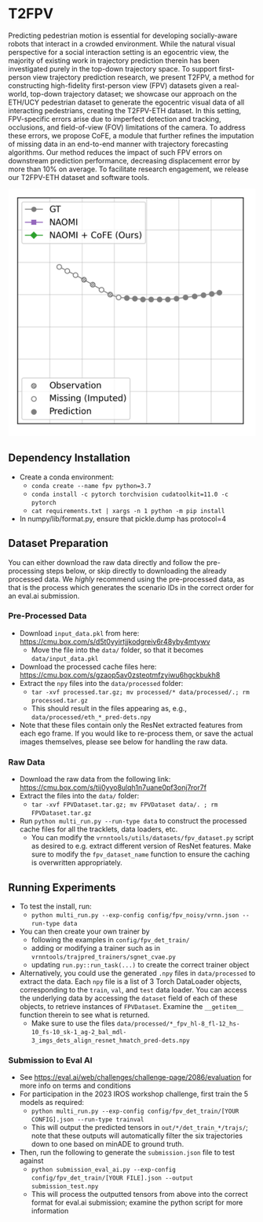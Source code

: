 # T2FPV

Predicting pedestrian motion is essential for developing
socially-aware robots that interact in a crowded
environment. While the natural visual perspective for a
social interaction setting is an egocentric view, the
majority of existing work in trajectory prediction therein
has been investigated purely in the top-down trajectory
space. To support first-person view trajectory prediction
research, we present T2FPV, a method for constructing
high-fidelity first-person view (FPV) datasets given a
real-world, top-down trajectory dataset; we showcase our
approach on the ETH/UCY pedestrian dataset to generate the
egocentric visual data of all interacting pedestrians,
creating the T2FPV-ETH dataset. In this setting,
FPV-specific errors arise due to imperfect detection and
tracking, occlusions, and field-of-view (FOV) limitations
of the camera. To address these errors, we propose CoFE, a
module that further refines the imputation of missing data
in an end-to-end manner with trajectory forecasting
algorithms. Our method reduces the impact of such FPV
errors on downstream prediction performance, decreasing
displacement error by more than 10% on average. To
facilitate research engagement, we release our T2FPV-ETH
dataset and software tools.


![CoFE Example](vis_out_final/sgnet_naomi_univ_batch42_agent19.gif)

## Dependency Installation
- Create a conda environment:
    - `conda create --name fpv python=3.7`
    - `conda install -c pytorch torchvision cudatoolkit=11.0 -c pytorch`
    - `cat requirements.txt | xargs -n 1 python -m pip install`
- In numpy/lib/format.py, ensure that pickle.dump has protocol=4

## Dataset Preparation

You can either download the raw data directly and follow the pre-processing steps below, or skip directly to downloading the already processed data. We *highly* recommend using the pre-processed data, as that is the process which generates the scenario IDs in the correct order for an eval.ai submission.

### Pre-Processed Data
- Download `input_data.pkl` from here: https://cmu.box.com/s/d5t0yyirtjjkodgreiv6r48yby4mtywv
    - Move the file into the `data/` folder, so that it becomes `data/input_data.pkl`
- Download the processed cache files here: https://cmu.box.com/s/gzaop5av0zsteotmfzyiwu6hgckbukh8
- Extract the `npy` files into the `data/processed` folder:
    - `tar -xvf processed.tar.gz; mv processed/* data/processed/.; rm processed.tar.gz`
    - This should result in the files appearing as, e.g., `data/processed/eth_*_pred-dets.npy`
- Note that these files contain only the ResNet extracted features from each ego frame. If you would like to re-process them, or save the actual images themselves, please see below for handling the raw data.

### Raw Data
- Download the raw data from the following link: https://cmu.box.com/s/tij0yyo8ulqh1n7uane0pf3onj7ror7f 
- Extract the files into the `data/` folder:
    - `tar -xvf FPVDataset.tar.gz; mv FPVDataset data/. ; rm FPVDataset.tar.gz`
- Run `python multi_run.py --run-type data` to construct the processed cache files for all the tracklets, data loaders, etc.
    - You can modify the `vrnntools/utils/datasets/fpv_dataset.py` script as desired to e.g. extract different version of ResNet features. Make sure to modify the `fpv_dataset_name` function to ensure the caching is overwritten appropriately.

## Running Experiments
- To test the install, run:
    - `python multi_run.py --exp-config config/fpv_noisy/vrnn.json --run-type data`
- You can then create your own trainer by
    - following the examples in `config/fpv_det_train/`
    - adding or modifying a trainer such as in `vrnntools/trajpred_trainers/sgnet_cvae.py`
    - updating `run.py::run_task(...)` to create the correct trainer object
- Alternatively, you could use the generated `.npy` files in `data/processed` to extract the data. Each `npy` file is a list of 3 Torch DataLoader objects, corresponding to the `train`, `val`, and `test` data loader. You can access the underlying data by accessing the `dataset` field of each of these objects, to retrieve instances of `FPVDataset`. Examine the `__getitem__` function therein to see what is returned.
    - Make sure to use the files `data/processed/*_fpv_hl-8_fl-12_hs-10_fs-10_sk-1_ag-2_bal_mdl-3_imgs_dets_align_resnet_hmatch_pred-dets.npy` 

### Submission to Eval AI
- See https://eval.ai/web/challenges/challenge-page/2086/evaluation for more info on terms and conditions
- For participation in the 2023 IROS workshop challenge, first train the 5 models as required:
    - `python multi_run.py --exp-config config/fpv_det_train/[YOUR CONFIG].json --run-type trainval`
    - This will output the predicted tensors in `out/*/det_train_*/trajs/`; note that these outputs will automatically filter the six trajectories down to one based on minADE to ground truth. 
- Then, run the following to generate the `submission.json` file to test against
    - `python submission_eval_ai.py --exp-config config/fpv_det_train/[YOUR FILE].json --output submission_test.npy`
    - This will process the outputted tensors from above into the correct format for eval.ai submission; examine the python script for more information
